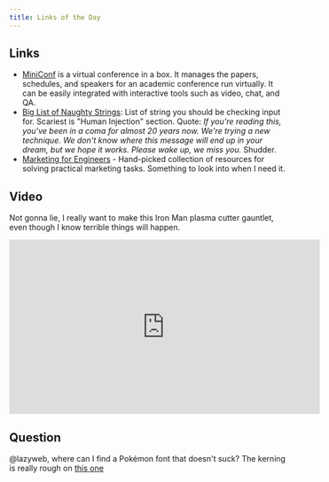 ```yaml
---
title: Links of the Day
---
```


## Links

* [MiniConf](https://mini-conf.github.io/index.html) is a virtual conference in a box. It manages the papers, schedules, and speakers for an academic conference run virtually. It can be easily integrated with interactive tools such as video, chat, and QA.
* [Big List of Naughty Strings](https://github.com/minimaxir/big-list-of-naughty-strings): List of string you should be checking input for. Scariest is "Human Injection" section. Quote: *If you're reading this, you've been in a coma for almost 20 years now. We're trying a new technique. We don't know where this message will end up in your dream, but we hope it works. Please wake up, we miss you.* Shudder.
* [Marketing for Engineers](https://github.com/michael-andreuzza/Marketing-for-Engineers) - Hand-picked collection of resources for solving practical marketing tasks. Something to look into when I need it.

## Video

Not gonna lie, I really want to make this Iron Man plasma cutter gauntlet, even though I know terrible things will happen.

<iframe width="560" height="315" src="https://www.youtube.com/embed/Lo1pwFGnpNk" frameborder="0" allow="accelerometer; autoplay; encrypted-media; gyroscope; picture-in-picture" allowfullscreen></iframe>

## Question

@lazyweb, where can I find a Pokémon font that doesn't suck? The kerning is really rough on [this one](https://www.dafont.com/pokemon.font)
